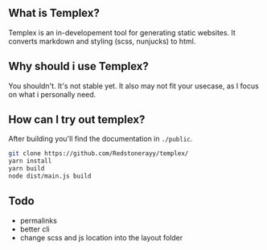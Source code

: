 ## What is Templex?

Templex is an in-developement tool for generating static websites.
It converts markdown and styling (scss, nunjucks) to html.

## Why should i use Templex?

You shouldn't. It's not stable yet. It also may not fit your usecase,
as I focus on what i personally need.

## How can I try out templex?

After building you'll find the documentation in `./public`.

```sh
git clone https://github.com/Redstonerayy/templex/
yarn install
yarn build
node dist/main.js build
```

## Todo

-   permalinks
-   better cli
-   change scss and js location into the layout folder
